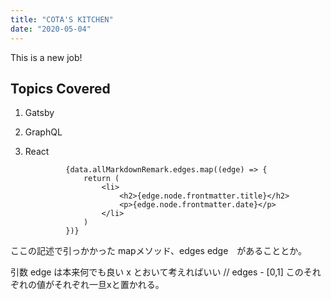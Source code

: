 ```yaml
---
title: "COTA'S KITCHEN"
date: "2020-05-04"
---
```


This is a new job!

## Topics Covered

1. Gatsby
2. GraphQL
3. React

                {data.allMarkdownRemark.edges.map((edge) => {
                    return (
                        <li>
                            <h2>{edge.node.frontmatter.title}</h2>
                            <p>{edge.node.frontmatter.date}</p>
                        </li>
                    )
                })}
ここの記述で引っかかった
mapメソッド、edges edge　があることとか。

引数 edge は本来何でも良い
x とおいて考えればいい
// edges - [0,1]
このそれぞれの値がそれぞれ一旦xと置かれる。